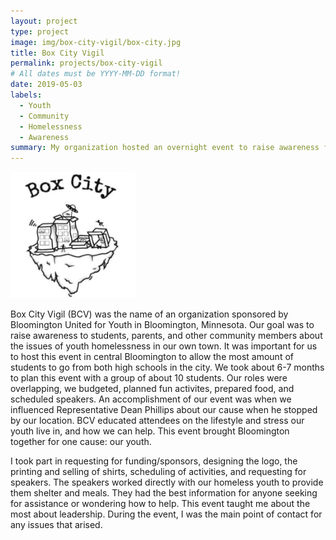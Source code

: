 ```yaml
---
layout: project
type: project
image: img/box-city-vigil/box-city.jpg
title: Box City Vigil
permalink: projects/box-city-vigil
# All dates must be YYYY-MM-DD format!
date: 2019-05-03
labels:
  - Youth
  - Community
  - Homelessness
  - Awareness
summary: My organization hosted an overnight event to raise awareness for youth homelessness in our community.
---
```

<div class="text-center p-4">
  <img width="200px" src="../img/box-city-vigil/box-city.jpg" class="img-thumbnail" >
</div>

Box City Vigil (BCV) was the name of an organization sponsored by Bloomington United for Youth in Bloomington, Minnesota. Our goal was to raise awareness to students, parents, and other community members about the issues of youth homelessness in our own town. It was important for us to host this event in central Bloomington to allow the most amount of students to go from both high schools in the city. We took about 6-7 months to plan this event with a group of about 10 students. Our roles were overlapping, we budgeted, planned fun activites, prepared food, and scheduled speakers. An accomplishment of our event was when we influenced Representative Dean Phillips about our cause when he stopped by our location. BCV educated attendees on the lifestyle and stress our youth live in, and how we can help. This event brought Bloomington together for one cause: our youth.

I took part in requesting for funding/sponsors, designing the logo, the printing and selling of shirts, scheduling of activities, and requesting for speakers. The speakers worked directly with our homeless youth to provide them shelter and meals. They had the best information for anyone seeking for assistance or wondering how to help. This event taught me about the most about leadership. During the event, I was the main point of contact for any issues that arised. 
<br>
<br>
<br>
